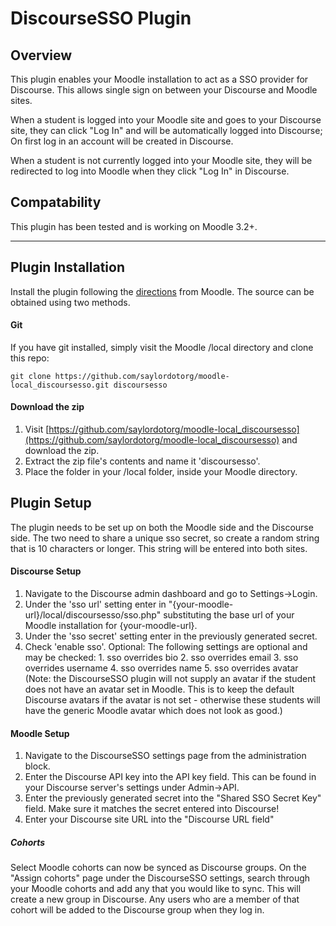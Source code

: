# DiscourseSSO Plugin

## Overview
This plugin enables your Moodle installation to act as a SSO provider for Discourse. This allows single sign on between your Discourse and Moodle sites. 

When a student is logged into your Moodle site and goes to your Discourse site, they can click "Log In" and will be automatically logged into Discourse; On first log in an account will be created in Discourse.

When a student is not currently logged into your Moodle site, they will be redirected to log into Moodle when they click "Log In" in Discourse.

## Compatability

This plugin has been tested and is working on Moodle 3.2+.

---

## Plugin Installation

Install the plugin following the [directions](https://docs.moodle.org/32/en/Installing_plugins) from Moodle. The source can be obtained using two methods.

#### Git

If you have git installed, simply visit the Moodle /local directory and clone this repo:

    git clone https://github.com/saylordotorg/moodle-local_discoursesso.git discoursesso

#### Download the zip

1. Visit [https://github.com/saylordotorg/moodle-local_discoursesso](https://github.com/saylordotorg/moodle-local_discoursesso) and download the zip. 
2. Extract the zip file's contents and name it 'discoursesso'.
3. Place the folder in your /local folder, inside your Moodle directory.

## Plugin Setup

The plugin needs to be set up on both the Moodle side and the Discourse side. The two need to share a unique sso secret, so create a random string that is 10 characters or longer. This string will be entered into both sites.

#### Discourse Setup

1. Navigate to the Discourse admin dashboard and go to Settings->Login.
2. Under the 'sso url' setting enter in "{your-moodle-url}/local/discoursesso/sso.php" substituting the base url of your Moodle installation for {your-moodle-url}.
3. Under the 'sso secret' setting enter in the previously generated secret.
4. Check 'enable sso'.
Optional:
    The following settings are optional and may be checked:
        1. sso overrides bio
        2. sso overrides email
        3. sso overrides username
        4. sso overrides name
        5. sso overrides avatar (Note: the DiscourseSSO plugin will not supply an avatar if the student does not have an avatar set in Moodle. This is to keep the default Discourse avatars if the avatar is not set - otherwise these students will have the generic Moodle avatar which does not look as good.)

#### Moodle Setup

1. Navigate to the DiscourseSSO settings page from the administration block.
2. Enter the Discourse API key into the API key field. This can be found in your Discourse server's settings under Admin->API.
3. Enter the previously generated secret into the "Shared SSO Secret Key" field. Make sure it matches the secret entered into Discourse!
4. Enter your Discourse site URL into the "Discourse URL field"

##### Cohorts

Select Moodle cohorts can now be synced as Discourse groups. On the "Assign cohorts" page under the DiscourseSSO settings, search through your Moodle cohorts and add any that you would like to sync. This will create a new group in Discourse. Any users who are a member of that cohort will be added to the Discourse group when they log in.